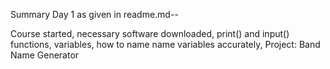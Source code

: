 Summary Day 1 as given in readme.md--

Course started, necessary software downloaded, print() and input() functions, variables, how to name name variables accurately, Project: Band Name Generator
